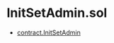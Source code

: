 # InitSetAdmin.sol

<!-- START_INDEX -->
- [contract.InitSetAdmin](./contract.InitSetAdmin.md)

<!-- END_INDEX -->
